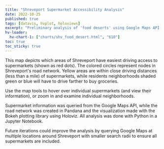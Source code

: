 ```yaml
---
title: "Shreveport Supermarket Accessibility Analysis"
date: 2022-10-25
published: true
tags: [datavis, hvplot, holoviews]
excerpt: "Preliminary analysis of 'food deserts' using Google Maps API and Open Street Map data."
hv-loader:
  hv-chart-1: ["charts/shv_food_desert.html", "610"]
toc: true
toc_sticky: true
---
```


This map depicts which areas of Shreveport have easiest driving access to supermarkets (shown as red dots). The colored circles represent nodes in Shreveport's road network. Yellow areas are within close driving distances (less than a mile) of supermarkets, while residents neighborhoods shaded green or blue will have to drive farther to buy groceries. 

Use the map tools to hover over individual supermarkets (and view their information), or zoom in and examine individual neighborhoods. 

Supermarket information was queried from the Google Maps API, while the road network was created in Pandana and the visualization made with the Bokeh plotting library using Holoviz. All analysis was done with Python in a Jupyter Notebook.

Future iterations could improve the analysis by querying Google Maps at multiple locations around Shreveport with smaller search radii to ensure all supermarkets are included.

<div id="hv-chart-1"></div>
